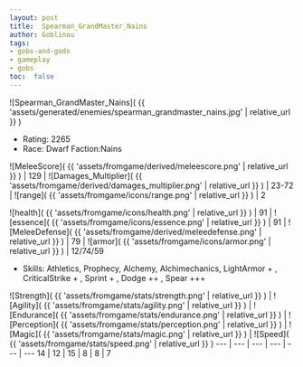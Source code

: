 ```yaml
---
layout: post
title:  Spearman_GrandMaster_Nains
author: Goblinou
tags:
- gobs-and-gods
- gameplay
- gobs
toc:  false
---
```


![Spearman_GrandMaster_Nains]( {{ 'assets/generated/enemies/spearman_grandmaster_nains.jpg' | relative_url }} )
- Rating: 2265
- Race: Dwarf  Faction:Nains

![MeleeScore]( {{ 'assets/fromgame/derived/meleescore.png' | relative_url }} ) | 129 | ![Damages_Multiplier]( {{ 'assets/fromgame/derived/damages_multiplier.png' | relative_url }} ) | 23-72 | ![range]( {{ 'assets/fromgame/icons/range.png' | relative_url }} ) | 2


![health]( {{ 'assets/fromgame/icons/health.png' | relative_url }} ) | 91 | ![essence]( {{ 'assets/fromgame/icons/essence.png' | relative_url }} ) | 91 | ![MeleeDefense]( {{ 'assets/fromgame/derived/meleedefense.png' | relative_url }} ) | 79 | ![armor]( {{ 'assets/fromgame/icons/armor.png' | relative_url }} ) | 12/74/59

* Skills: Athletics, Prophecy, Alchemy, Alchimechanics, LightArmor + , CriticalStrike + , Sprint + , Dodge ++ , Spear +++ 

![Strength]( {{ 'assets/fromgame/stats/strength.png' | relative_url }} ) | ![Agility]( {{ 'assets/fromgame/stats/agility.png' | relative_url }} ) | ![Endurance]( {{ 'assets/fromgame/stats/endurance.png' | relative_url }} ) | ![Perception]( {{ 'assets/fromgame/stats/perception.png' | relative_url }} ) | ![Magic]( {{ 'assets/fromgame/stats/magic.png' | relative_url }} ) | ![Speed]( {{ 'assets/fromgame/stats/speed.png' | relative_url }} )
--- | --- | --- | --- | --- | ---
14 | 12 | 15 | 8 | 8 | 7
